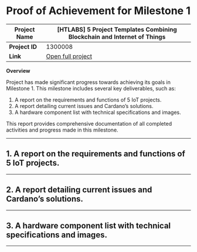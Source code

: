 # Proof of Achievement for Milestone 1



| **Project Name**| [HTLABS] 5 Project Templates Combining Blockchain and Internet of Things |
|------------|---------|
| **Project ID** | 1300008 |
| **Link** | [Open full project](https://milestones.projectcatalyst.io/projects/1300008) |


**Overview**

Project has made significant progress towards achieving its goals in Milestone 1. This milestone includes several key deliverables, such as:
1. A report on the requirements and functions of 5 IoT projects.
2. A report detailing current issues and Cardano’s solutions.
3. A hardware component list with technical specifications and images.

This report provides comprehensive documentation of all completed activities and progress made in this milestone.

---

## **1. A report on the requirements and functions of 5 IoT projects.**

---

## **2. A report detailing current issues and Cardano’s solutions.** 

--- 

## **3. A hardware component list with technical specifications and images.**  

---
